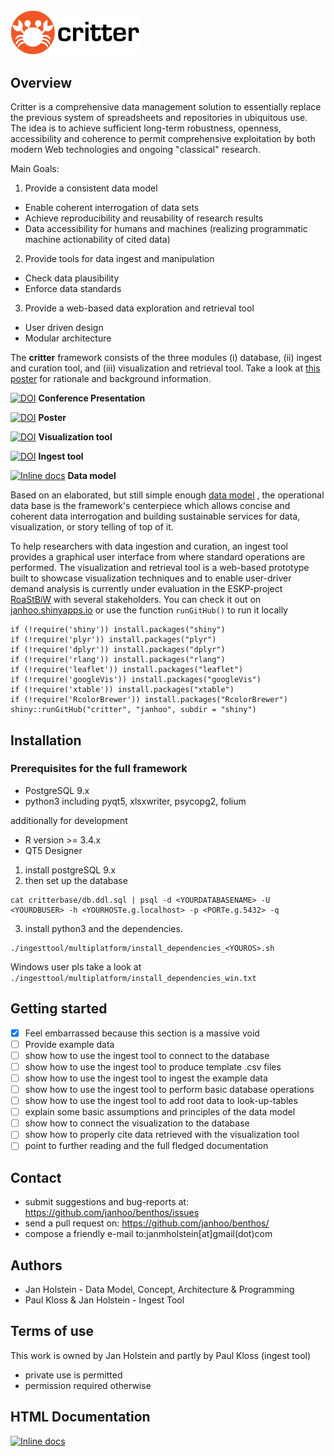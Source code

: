 
<img src="./shiny/www/crabbybanner.png" alt="Critter Logo" width=210/>




## Overview
Critter is a comprehensive data management solution to essentially replace the previous system of spreadsheets and repositories in ubiquitous use. The idea is to achieve sufficient long-term robustness, openness, accessibility and coherence to permit comprehensive exploitation by both modern Web technologies and ongoing "classical" research.

Main Goals:
1. Provide a consistent data model
  * Enable coherent interrogation of data sets
  * Achieve reproducibility and reusability of research results
  * Data accessibility for humans and machines (realizing programmatic machine actionability of cited data)
2. Provide tools for data ingest and manipulation
  * Check data plausibility
  * Enforce data standards
3. Provide a web-based data exploration and retrieval tool
  * User driven design
  * Modular architecture



The **critter** framework consists of the three modules (i) database, (ii) ingest and curation tool, and (iii) visualization and retrieval tool. Take a look at [this poster](https://zenodo.org/record/1146361/files/critter_poster_arcticchange2017_holstein.pdf) for rationale and background information.

[![DOI](https://zenodo.org/badge/DOI/10.5281/zenodo.1153984.svg)](https://doi.org/10.5281/zenodo.1153984)  **Conference Presentation**

[![DOI](https://zenodo.org/badge/DOI/10.5281/zenodo.1146361.svg)](https://doi.org/10.5281/zenodo.1146361)   **Poster**

[![DOI](https://zenodo.org/badge/DOI/10.5281/zenodo.1146542.svg)](https://doi.org/10.5281/zenodo.1146542)   **Visualization tool**

[![DOI](https://zenodo.org/badge/DOI/10.5281/zenodo.1146533.svg)](https://doi.org/10.5281/zenodo.1146533)    **Ingest tool**

[![Inline docs](http://inch-ci.org/github/dwyl/hapi-auth-jwt2.svg?branch=master)](https://janhoo.github.io/critter/)    **Data model**

Based on an elaborated, but still simple enough [data model](https://janhoo.github.io/critter/) , the operational data base is the framework's centerpiece which allows concise and coherent data interrogation and building sustainable services for data, visualization, or story telling of top of it.

To help researchers with data ingestion and curation, an ingest tool provides a graphical user interface from where standard operations are performed. The visualization and retrieval tool is a  web-based prototype built to showcase visualization techniques and to enable user-driver demand analysis is currently under evaluation in the ESKP-project [RoaStBiW](https://www.researchgate.net/project/RoaStBiW) with several stakeholders. You can check it out on [janhoo.shinyapps.io](https://janhoo.shinyapps.io/arcticcritter/) or use the function `runGitHub()` to run it locally



```
if (!require('shiny')) install.packages("shiny")
if (!require('plyr')) install.packages("plyr")
if (!require('dplyr')) install.packages("dplyr")
if (!require('rlang')) install.packages("rlang")
if (!require('leaflet')) install.packages("leaflet")
if (!require('googleVis')) install.packages("googleVis")
if (!require('xtable')) install.packages("xtable")
if (!require('RcolorBrewer')) install.packages("RcolorBrewer")
shiny::runGitHub("critter", "janhoo", subdir = "shiny")
```



## Installation

### Prerequisites for the full framework
* PostgreSQL 9.x
* python3 including pyqt5, xlsxwriter, psycopg2, folium

additionally for development
* R version >= 3.4.x
* QT5 Designer

1. install postgreSQL 9.x
2. then set up the database
```
cat critterbase/db.ddl.sql | psql -d <YOURDATABASENAME> -U <YOURDBUSER> -h <YOURHOSTe.g.localhost> -p <PORTe.g.5432> -q
```
3. install python3 and the dependencies.
```
./ingesttool/multiplatform/install_dependencies_<YOUROS>.sh
```
Windows user pls take a look at `./ingesttool/multiplatform/install_dependencies_win.txt`



## Getting started

- [x] Feel embarrassed because this section is a massive void
- [ ] Provide example data
- [ ] show how to use the ingest tool to connect to the database
- [ ] show how to use the ingest tool to produce template .csv files
- [ ] show how to use the ingest tool to ingest the example data
- [ ] show how to use the ingest tool to perform basic database operations
- [ ] show how to use the ingest tool to add root data to look-up-tables
- [ ] explain some basic assumptions and principles of the data model
- [ ] show how to connect the visualization to the database
- [ ] show how to properly cite data retrieved with the visualization tool
- [ ] point to further reading and the full fledged documentation

## Contact
* submit suggestions and bug-reports at: https://github.com/janhoo/benthos/issues
* send a pull request on: https://github.com/janhoo/benthos/
* compose a friendly e-mail to:janmholstein[at]gmail(dot)com

## Authors

* Jan Holstein - Data Model, Concept, Architecture & Programming
* Paul Kloss & Jan Holstein - Ingest Tool

## Terms of use
This work is owned by Jan Holstein and partly by Paul Kloss (ingest tool)
* private use is permitted
* permission required otherwise

## HTML Documentation

[![Inline docs](http://inch-ci.org/github/dwyl/hapi-auth-jwt2.svg?branch=master)](https://janhoo.github.io/critter/)
